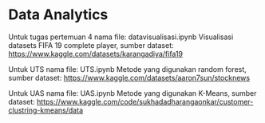 # Data Analytics

Untuk tugas pertemuan 4 nama file: datavisualisasi.ipynb 
Visualisasi datasets FIFA 19 complete player, sumber dataset: https://www.kaggle.com/datasets/karangadiya/fifa19

Untuk UTS nama file: UTS.ipynb
Metode yang digunakan random forest, sumber dataset: https://www.kaggle.com/datasets/aaron7sun/stocknews

Untuk UAS nama file: UAS.ipynb
Metode yang digunakan K-Means, sumber dataset: https://www.kaggle.com/code/sukhadadharangaonkar/customer-clustring-kmeans/data

